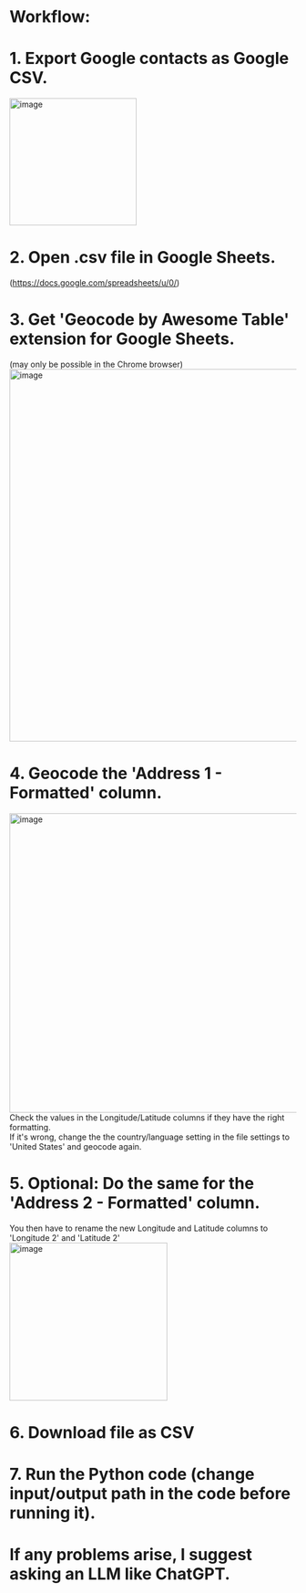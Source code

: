 # Workflow:
# 1. Export Google contacts as Google CSV.
<img width="223" alt="image" src="https://github.com/krischimk/Google-Contacts-to-Google-Earth/assets/121830124/d7627821-828e-4d9c-9c5c-7ffeaab7db9a">

# 2. Open .csv file in Google Sheets. 
(https://docs.google.com/spreadsheets/u/0/)
# 3. Get 'Geocode by Awesome Table' extension for Google Sheets.
(may only be possible in the Chrome browser)<br>
<img width="653" alt="image" src="https://github.com/krischimk/Google-Contacts-to-Google-Earth/assets/121830124/61c2a75b-4567-4e7f-9cfa-22ef2a447401">

# 4. Geocode the 'Address 1 - Formatted' column.
<img width="525" alt="image" src="https://github.com/krischimk/Google-Contacts-to-Google-Earth/assets/121830124/6125d3bc-55dd-4bfc-b310-627c3fbc252c">
<br>Check the values in the Longitude/Latitude columns if they have the right formatting.<br>
If it's wrong, change the the country/language setting in the file settings to 'United States' and geocode again.<br>

# 5. Optional: Do the same for the 'Address 2 - Formatted' column.
You then have to rename the new Longitude and Latitude columns to 'Longitude 2' and 'Latitude 2'<br>
<img width="277" alt="image" src="https://github.com/krischimk/Google-Contacts-to-Google-Earth/assets/121830124/106d5136-398f-45c9-b7d9-32b32f806652">

# 6. Download file as CSV
# 7. Run the Python code (change input/output path in the code before running it).
# If any problems arise, I suggest asking an LLM like ChatGPT.
